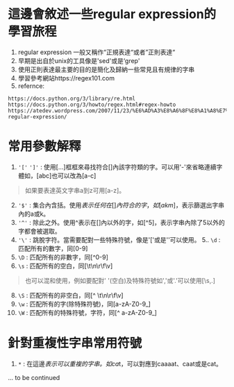 # 這邊會敘述一些regular expression的學習旅程
1. regular expression 一般又稱作“正規表達“或者”正則表達“
2. 早期是出自於unix的工具像是'sed'或是‘grep'
3. 使用正則表達最主要的目的是簡化及歸納一些常見且有規律的字串
4. 學習參考網站https://regex101.com
5. refernce:
```
https://docs.python.org/3/library/re.html
https://docs.python.org/3/howto/regex.html#regex-howto
https://atedev.wordpress.com/2007/11/23/%E6%AD%A3%E8%A6%8F%E8%A1%A8%E7%A4%BA%E5%BC%8F-regular-expression/
```

# 常用參數解釋
1. `'['` `']'` : 使用[...]框框來尋找符合[]內該字符類的字。可以用'-'來省略連續字體如，[abc]也可以改為[a-c]
> 如果要表達英文字串a到z可用[a-z]。
2. `'$'` : 集合內含括。使用$表示任何在[]內符合的字，如[akm$]，表示篩選出字串內的a或k。
3. `'^'` : 除此之外。使用^表示在[]內以外的字，如[^5]，表示字串內除了5以外的字都會被選取。
4. `'\'` : 跳脫字符。當需要配對一些特殊符號，像是'['或是'\'可以使用。
5.. `\d` : 匹配所有的數字，同[0-9]
6. `\D` : 匹配所有的非數字，同[^0-9]
7. `\s` : 匹配所有的空白，同[\t\n\r\f\v]
> 也可以混和使用，例如要配對' '(空白)及特殊符號如','或'.'可以使用[\s,.]
8. `\S` : 匹配所有的非空白，同[^ \t\n\r\f\v]
9. `\w` : 匹配所有的字(除特殊符號)，同[a-zA-Z0-9_]
10. `\W` : 匹配所有的特殊符號，字符，同[^ a-zA-Z0-9_]


# 針對重複性字串常用符號
1. `*` : 在這邊*表示可以重複的字串。如ca*t，可以對應到caaaat、caat或是cat。

... to be continued
